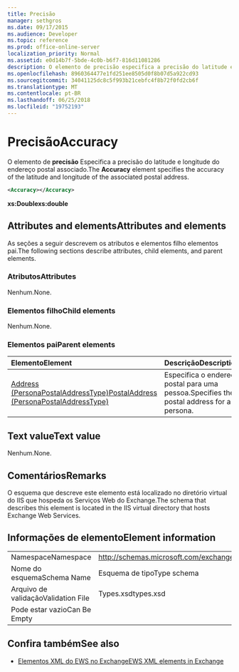 ```yaml
---
title: Precisão
manager: sethgros
ms.date: 09/17/2015
ms.audience: Developer
ms.topic: reference
ms.prod: office-online-server
localization_priority: Normal
ms.assetid: e0d14b7f-5bde-4c0b-b6f7-816d11081286
description: O elemento de precisão especifica a precisão do latitude e longitude do endereço postal associado.
ms.openlocfilehash: 8960364477e1fd251ee8505d0f8b07d5a922cd93
ms.sourcegitcommit: 34041125dc8c5f993b21cebfc4f8b72f0fd2cb6f
ms.translationtype: MT
ms.contentlocale: pt-BR
ms.lasthandoff: 06/25/2018
ms.locfileid: "19752193"
---
```

# <a name="accuracy"></a><span data-ttu-id="687ab-103">Precisão</span><span class="sxs-lookup"><span data-stu-id="687ab-103">Accuracy</span></span>

<span data-ttu-id="687ab-104">O elemento de **precisão** Especifica a precisão do latitude e longitude do endereço postal associado.</span><span class="sxs-lookup"><span data-stu-id="687ab-104">The **Accuracy** element specifies the accuracy of the latitude and longitude of the associated postal address.</span></span> 
  
```XML
<Accuracy></Accuracy>
```

 <span data-ttu-id="687ab-105">**xs:Double**</span><span class="sxs-lookup"><span data-stu-id="687ab-105">**xs:double**</span></span>
## <a name="attributes-and-elements"></a><span data-ttu-id="687ab-106">Attributes and elements</span><span class="sxs-lookup"><span data-stu-id="687ab-106">Attributes and elements</span></span>

<span data-ttu-id="687ab-107">As seções a seguir descrevem os atributos e elementos filho elementos pai.</span><span class="sxs-lookup"><span data-stu-id="687ab-107">The following sections describe attributes, child elements, and parent elements.</span></span>
  
### <a name="attributes"></a><span data-ttu-id="687ab-108">Atributos</span><span class="sxs-lookup"><span data-stu-id="687ab-108">Attributes</span></span>

<span data-ttu-id="687ab-109">Nenhum.</span><span class="sxs-lookup"><span data-stu-id="687ab-109">None.</span></span>
  
### <a name="child-elements"></a><span data-ttu-id="687ab-110">Elementos filho</span><span class="sxs-lookup"><span data-stu-id="687ab-110">Child elements</span></span>

<span data-ttu-id="687ab-111">Nenhum.</span><span class="sxs-lookup"><span data-stu-id="687ab-111">None.</span></span>
  
### <a name="parent-elements"></a><span data-ttu-id="687ab-112">Elementos pai</span><span class="sxs-lookup"><span data-stu-id="687ab-112">Parent elements</span></span>

|<span data-ttu-id="687ab-113">**Elemento**</span><span class="sxs-lookup"><span data-stu-id="687ab-113">**Element**</span></span>|<span data-ttu-id="687ab-114">**Descrição**</span><span class="sxs-lookup"><span data-stu-id="687ab-114">**Description**</span></span>|
|:-----|:-----|
|[<span data-ttu-id="687ab-115">Address (PersonaPostalAddressType)</span><span class="sxs-lookup"><span data-stu-id="687ab-115">PostalAddress (PersonaPostalAddressType)</span></span>](postaladdress-personapostaladdresstype.md) <br/> |<span data-ttu-id="687ab-116">Especifica o endereço postal para uma pessoa.</span><span class="sxs-lookup"><span data-stu-id="687ab-116">Specifies the postal address for a persona.</span></span>  <br/> |
   
## <a name="text-value"></a><span data-ttu-id="687ab-117">Text value</span><span class="sxs-lookup"><span data-stu-id="687ab-117">Text value</span></span>

<span data-ttu-id="687ab-118">Nenhum.</span><span class="sxs-lookup"><span data-stu-id="687ab-118">None.</span></span>
  
## <a name="remarks"></a><span data-ttu-id="687ab-119">Comentários</span><span class="sxs-lookup"><span data-stu-id="687ab-119">Remarks</span></span>

<span data-ttu-id="687ab-120">O esquema que descreve este elemento está localizado no diretório virtual do IIS que hospeda os Serviços Web do Exchange.</span><span class="sxs-lookup"><span data-stu-id="687ab-120">The schema that describes this element is located in the IIS virtual directory that hosts Exchange Web Services.</span></span>
  
## <a name="element-information"></a><span data-ttu-id="687ab-121">Informações de elemento</span><span class="sxs-lookup"><span data-stu-id="687ab-121">Element information</span></span>

|||
|:-----|:-----|
|<span data-ttu-id="687ab-122">Namespace</span><span class="sxs-lookup"><span data-stu-id="687ab-122">Namespace</span></span>  <br/> |http://schemas.microsoft.com/exchange/services/2006/types  <br/> |
|<span data-ttu-id="687ab-123">Nome do esquema</span><span class="sxs-lookup"><span data-stu-id="687ab-123">Schema Name</span></span>  <br/> |<span data-ttu-id="687ab-124">Esquema de tipo</span><span class="sxs-lookup"><span data-stu-id="687ab-124">Type schema</span></span>  <br/> |
|<span data-ttu-id="687ab-125">Arquivo de validação</span><span class="sxs-lookup"><span data-stu-id="687ab-125">Validation File</span></span>  <br/> |<span data-ttu-id="687ab-126">Types.xsd</span><span class="sxs-lookup"><span data-stu-id="687ab-126">types.xsd</span></span>  <br/> |
|<span data-ttu-id="687ab-127">Pode estar vazio</span><span class="sxs-lookup"><span data-stu-id="687ab-127">Can Be Empty</span></span>  <br/> ||
   
## <a name="see-also"></a><span data-ttu-id="687ab-128">Confira também</span><span class="sxs-lookup"><span data-stu-id="687ab-128">See also</span></span>

- [<span data-ttu-id="687ab-129">Elementos XML do EWS no Exchange</span><span class="sxs-lookup"><span data-stu-id="687ab-129">EWS XML elements in Exchange</span></span>](ews-xml-elements-in-exchange.md)

